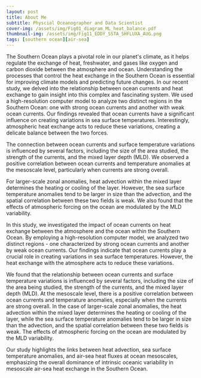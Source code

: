 ```yaml
---
layout: post
title: About Me
subtitle: Physcial Oceanographer and Data Scientist
cover-img: /assets/img/Fig01_diagram_ML_heat_balance.pdf
thumbnail-img: /assets/img/Fig11_EDDY_SSTA_SHFLUXA_AUG.png
tags: [southern ocean][air-sea]
---
```


The Southern Ocean plays a pivotal role in our planet's climate, as it helps regulate the exchange of heat, freshwater, and gases like oxygen and carbon dioxide between the atmosphere and ocean. Understanding the processes that control the heat exchange in the Southern Ocean is essential for improving climate models and predicting future changes. In our recent study, we delved into the relationship between ocean currents and heat exchange to gain insight into this complex and fascinating system.
We used a high-resolution computer model to analyze two distinct regions in the Southern Ocean: one with strong ocean currents and another with weak ocean currents. Our findings revealed that ocean currents have a significant influence on creating variations in sea surface temperatures. Interestingly, atmospheric heat exchange acts to reduce these variations, creating a delicate balance between the two forces.

The connection between ocean currents and surface temperature variations is influenced by several factors, including the size of the area studied, the strength of the currents, and the mixed layer depth (MLD). We observed a positive correlation between ocean currents and temperature anomalies at the mesoscale level, particularly when currents are strong overall.

For larger-scale zonal anomalies, heat advection within the mixed layer determines the heating or cooling of the layer. However, the sea surface temperature anomalies tend to be larger in size than the advection, and the spatial correlation between these two fields is weak. We also found that the effects of atmospheric forcing on the ocean are modulated by the MLD variability.

In this study, we investigated the impact of ocean currents on heat exchange between the atmosphere and the ocean within the Southern Ocean. By employing a high-resolution computer model, we analyzed two distinct regions - one characterized by strong ocean currents and another by weak ocean currents. Our findings indicate that ocean currents play a crucial role in creating variations in sea surface temperatures. However, the heat exchange with the atmosphere acts to reduce these variations.

We found that the relationship between ocean currents and surface temperature variations is influenced by several factors, including the size of the area being studied, the strength of the currents, and the mixed layer depth (MLD). At the mesoscale level, there is a positive correlation between ocean currents and temperature anomalies, especially when the currents are strong overall. In the case of larger-scale zonal anomalies, the heat advection within the mixed layer determines the heating or cooling of the layer, while the sea surface temperature anomalies tend to be larger in size than the advection, and the spatial correlation between these two fields is weak. The effects of atmospheric forcing on the ocean are modulated by the MLD variability.

Our study highlights the links between heat advection, sea surface temperature anomalies, and air-sea heat fluxes at ocean mesoscales, emphasizing the overall dominance of intrinsic oceanic variability in mesoscale air-sea heat exchange in the Southern Ocean.




